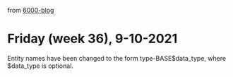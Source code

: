 from [6000-blog](../../../6000-blog.md)
# Friday (week 36), 9-10-2021
Entity names have been changed to the form type-BASE$data_type, where $data_type is optional.